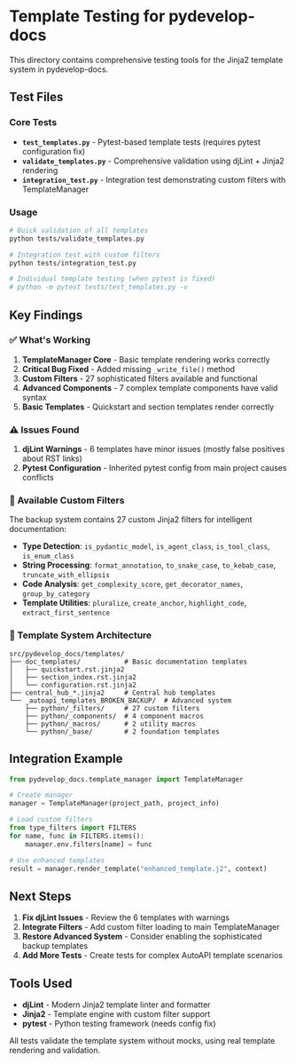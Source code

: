# Template Testing for pydevelop-docs

This directory contains comprehensive testing tools for the Jinja2 template system in pydevelop-docs.

## Test Files

### Core Tests

- **`test_templates.py`** - Pytest-based template tests (requires pytest configuration fix)
- **`validate_templates.py`** - Comprehensive validation using djLint + Jinja2 rendering
- **`integration_test.py`** - Integration test demonstrating custom filters with TemplateManager

### Usage

```bash
# Quick validation of all templates
python tests/validate_templates.py

# Integration test with custom filters
python tests/integration_test.py

# Individual template testing (when pytest is fixed)
# python -m pytest tests/test_templates.py -v
```

## Key Findings

### ✅ What's Working

1. **TemplateManager Core** - Basic template rendering works correctly
2. **Critical Bug Fixed** - Added missing `_write_file()` method
3. **Custom Filters** - 27 sophisticated filters available and functional
4. **Advanced Components** - 7 complex template components have valid syntax
5. **Basic Templates** - Quickstart and section templates render correctly

### ⚠️ Issues Found

1. **djLint Warnings** - 6 templates have minor issues (mostly false positives about RST links)
2. **Pytest Configuration** - Inherited pytest config from main project causes conflicts

### 🎨 Available Custom Filters

The backup system contains 27 custom Jinja2 filters for intelligent documentation:

- **Type Detection**: `is_pydantic_model`, `is_agent_class`, `is_tool_class`, `is_enum_class`
- **String Processing**: `format_annotation`, `to_snake_case`, `to_kebab_case`, `truncate_with_ellipsis`
- **Code Analysis**: `get_complexity_score`, `get_decorator_names`, `group_by_category`
- **Template Utilities**: `pluralize`, `create_anchor`, `highlight_code`, `extract_first_sentence`

### 🔧 Template System Architecture

```
src/pydevelop_docs/templates/
├── doc_templates/           # Basic documentation templates
│   ├── quickstart.rst.jinja2
│   ├── section_index.rst.jinja2
│   └── configuration.rst.jinja2
├── central_hub_*.jinja2     # Central hub templates
└── _autoapi_templates_BROKEN_BACKUP/  # Advanced system
    ├── python/_filters/     # 27 custom filters
    ├── python/_components/  # 4 component macros
    ├── python/_macros/      # 2 utility macros
    └── python/_base/        # 2 foundation templates
```

## Integration Example

```python
from pydevelop_docs.template_manager import TemplateManager

# Create manager
manager = TemplateManager(project_path, project_info)

# Load custom filters
from type_filters import FILTERS
for name, func in FILTERS.items():
    manager.env.filters[name] = func

# Use enhanced templates
result = manager.render_template("enhanced_template.j2", context)
```

## Next Steps

1. **Fix djLint Issues** - Review the 6 templates with warnings
2. **Integrate Filters** - Add custom filter loading to main TemplateManager
3. **Restore Advanced System** - Consider enabling the sophisticated backup templates
4. **Add More Tests** - Create tests for complex AutoAPI template scenarios

## Tools Used

- **djLint** - Modern Jinja2 template linter and formatter
- **Jinja2** - Template engine with custom filter support
- **pytest** - Python testing framework (needs config fix)

All tests validate the template system without mocks, using real template rendering and validation.
